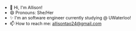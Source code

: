 - 👋 Hi, I'm Allison! 
- 😄 Pronouns: She/Her
- ✨ I'm an software engineer currently studying @ UWaterloo!
- 📫 How to reach me: allisontao24@gmail.com

<!--
**allisontao/allisontao** is a ✨ _special_ ✨ repository because its `README.md` (this file) appears on your GitHub profile.
-->

